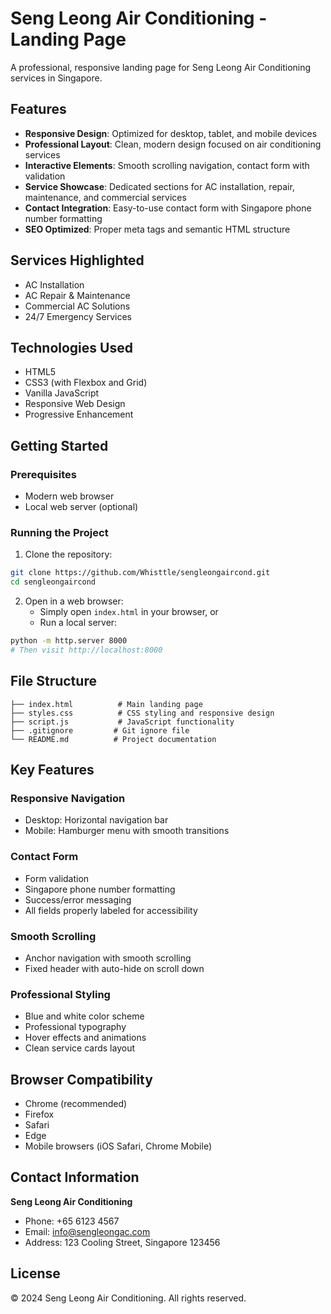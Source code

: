 # Seng Leong Air Conditioning - Landing Page

A professional, responsive landing page for Seng Leong Air Conditioning services in Singapore.

## Features

- **Responsive Design**: Optimized for desktop, tablet, and mobile devices
- **Professional Layout**: Clean, modern design focused on air conditioning services
- **Interactive Elements**: Smooth scrolling navigation, contact form with validation
- **Service Showcase**: Dedicated sections for AC installation, repair, maintenance, and commercial services
- **Contact Integration**: Easy-to-use contact form with Singapore phone number formatting
- **SEO Optimized**: Proper meta tags and semantic HTML structure

## Services Highlighted

- AC Installation
- AC Repair & Maintenance  
- Commercial AC Solutions
- 24/7 Emergency Services

## Technologies Used

- HTML5
- CSS3 (with Flexbox and Grid)
- Vanilla JavaScript
- Responsive Web Design
- Progressive Enhancement

## Getting Started

### Prerequisites

- Modern web browser
- Local web server (optional)

### Running the Project

1. Clone the repository:
```bash
git clone https://github.com/Whisttle/sengleongaircond.git
cd sengleongaircond
```

2. Open in a web browser:
   - Simply open `index.html` in your browser, or
   - Run a local server:
```bash
python -m http.server 8000
# Then visit http://localhost:8000
```

## File Structure

```
├── index.html          # Main landing page
├── styles.css          # CSS styling and responsive design
├── script.js           # JavaScript functionality
├── .gitignore         # Git ignore file
└── README.md          # Project documentation
```

## Key Features

### Responsive Navigation
- Desktop: Horizontal navigation bar
- Mobile: Hamburger menu with smooth transitions

### Contact Form
- Form validation
- Singapore phone number formatting
- Success/error messaging
- All fields properly labeled for accessibility

### Smooth Scrolling
- Anchor navigation with smooth scrolling
- Fixed header with auto-hide on scroll down

### Professional Styling
- Blue and white color scheme
- Professional typography
- Hover effects and animations
- Clean service cards layout

## Browser Compatibility

- Chrome (recommended)
- Firefox
- Safari
- Edge
- Mobile browsers (iOS Safari, Chrome Mobile)

## Contact Information

**Seng Leong Air Conditioning**
- Phone: +65 6123 4567
- Email: info@sengleongac.com
- Address: 123 Cooling Street, Singapore 123456

## License

© 2024 Seng Leong Air Conditioning. All rights reserved.
